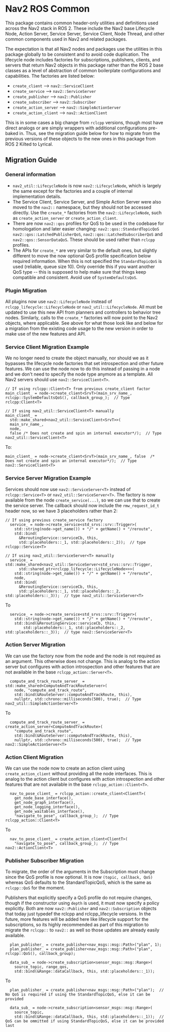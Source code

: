 # Nav2 ROS Common

This package contains common header-only utilities and definitions used across the Nav2 stack in ROS 2.
These include the Nav2 base Lifecycle Node, Action Server, Service Server, Service Client, Node Thread, and other common components used in Nav2 and related packages.

The expectation is that all Nav2 nodes and packages use the utilities in this package globally to be consistent and to avoid code duplication.
The lifecycle node includes factories for subscriptions, publishers, clients, and servers that return Nav2 objects in this package rather than the ROS 2 base classes as a level of abstraction of common boilerplate configurations and capabilities.
The factories are listed below:

- `create_client` --> `nav2::ServiceClient`
- `create_service` --> `nav2::ServiceServer`
- `create_publisher` --> `nav2::Publisher`
- `create_subscriber` --> `nav2::Subscriber`
- `create_action_server` --> `nav2::SimpleActionServer` 
- `create_action_client` --> `nav2::ActionClient`

This is in some cases a big change from `rclcpp` versions, though most have direct analogs or are simply wrappers with additional configurations pre-baked in.
Thus, see the migration guide below for how to migrate from the previous versions of these objects to the new ones in this package from ROS 2 Kilted to Lyrical.

## Migration Guide

### General information

* `nav2_util::LifecycleNode` is now `nav2::LifecycleNode`, which is largely the same except for the factories and a couple of internal implementation details.
* The Service Client, Service Server, and Simple Action Server were also moved to the `nav2::` namespace, but they should not be accessed directly. Use the `create_*` factories from the `nav2::LifecycleNode`, such as `create_action_server` or `create_action_client`.
* There are now `nav2::qos` profiles for QoS to be used in the codebase for homologation and later easier changing: `nav2::qos::StandardTopicQoS` `nav2::qos::LatchedPublisherQoS`, `nav2::qos::LatchedSubscriberQoS` and `nav2::qos::SensorDataQoS`. These should be used rather than `rclcpp` profiles.
* The APIs for `create_*` are very similar to the default ones, but slightly different to move the now optional QoS profile specification below required information. When this is not specified the `StandardTopicQoS` is used (reliable, queue size 10). Only override this if you want another QoS type -- this is supposed to help make sure that things keep compatible and consistent. Avoid use of `SystemDefaultsQoS`.

### Plugin Migration

All plugins now use `nav2::LifecycleNode` instead of `rclcpp_lifecycle::LifecycleNode` or `nav2_util::LifecycleNode`. All must be updated to use this new API from planners and controllers to behavior tree nodes. Similarly, calls to the `create_*` factories will now point to the Nav2 objects, where applicable. See above for what those look like and below for a migration from the existing code usage to the new version in order to make use of the new features and API. 

### Service Client Migration Example

We no longer need to create the object manually, nor should we as it bypasses the lifecycle node factories that set introspection and other future features. We can use the node now to do this instead of passing in a node and we don't need to specify the node type anymore as a template.
All Nav2 servers should use `nav2::ServiceClient<T>`.

```
// If using rclcpp::Client<T> from previous create_client factor
main_client_ = node->create_client<SrvT>(main_srv_name_, rclcpp::SystemDefaultsQoS(), callback_group_);  // Type rclcpp:Client<T>

// If using nav2_util::ServiceClient<T> manually
main_client_ =
  std::make_shared<nav2_util::ServiceClient<SrvT>>(
  main_srv_name_,
  node,
  false /* Does not create and spin an internal executor*/);  // Type nav2_util::ServiceClient<T>
```

To:

```
main_client_ = node->create_client<SrvT>(main_srv_name_, false  /* Does not create and spin an internal executor*/);  // Type nav2::ServiceClient<T>
```


### Service Server Migration Example

Services should now use `nav2::ServiceServer<T>` instead of `rclcpp::Service<T>` or `nav2_util::ServiceServer<T>`. The factory is now available from the node `create_service(...)`, so we can use that to create the service server.
The callback should now include the `rmw_request_id_t` header now, so we have 3 placeholders rather than 2:

```
// If using previous create_service factory
  service_ = node->create_service<std_srvs::srv::Trigger>(
    std::string(node->get_name()) + "/" + getName() + "/reroute",
    std::bind(
      &ReroutingService::serviceCb, this,
      std::placeholders::_1, std::placeholders::_2));  // type rclcpp::Service<T>

// If using nav2_util::ServiceServer<T> manually
  service_ = std::make_shared<nav2_util::ServiceServer<std_srvs::srv::Trigger,
      std::shared_ptr<rclcpp_lifecycle::LifecycleNode>>>(
    std::string(node->get_name()) + "/" + getName() + "/reroute",
    node,
    std::bind(
      &ReroutingService::serviceCb, this,
      std::placeholders::_1, std::placeholders::_2, std::placeholders::_3));  // type nav2_util::ServiceServer<T>

```

To

```
  service_ = node->create_service<std_srvs::srv::Trigger>(
    std::string(node->get_name()) + "/" + getName() + "/reroute",
    std::bind(&ReroutingService::serviceCb, this,
        std::placeholders::_1, std::placeholders::_2, std::placeholders::_3));  // type nav2::ServiceServer<T>
```

### Action Server Migration

We can use the factory now from the node and the node is not required as an argument.
This otherwise does not change.
This is analog to the action server but configures with action introspection and other features that are not available in the base `rclcpp_action::Server<T>`.


```
  compute_and_track_route_server_ = std::make_shared<ComputeAndTrackRouteServer>(
    node, "compute_and_track_route",
    std::bind(&RouteServer::computeAndTrackRoute, this),
    nullptr, std::chrono::milliseconds(500), true);  // Type nav2_util::SimpleActionServer<T>
```

To 

```
  compute_and_track_route_server_ = create_action_server<ComputeAndTrackRoute>(
    "compute_and_track_route",
    std::bind(&RouteServer::computeAndTrackRoute, this),
    nullptr, std::chrono::milliseconds(500), true);  // Type nav2::SimpleActionServer<T>
```

### Action Client Migration

We can use the node now to create an action client using `create_action_client` without providing all the node interfaces.
This is analog to the action client but configures with action introspection and other features that are not available in the base `rclcpp_action::Client<T>`.

```
  nav_to_pose_client_ = rclcpp_action::create_client<ClientT>(
    get_node_base_interface(),
    get_node_graph_interface(),
    get_node_logging_interface(),
    get_node_waitables_interface(),
    "navigate_to_pose", callback_group_);  // Type rclcpp_action::Client<T>
```

To

```
  nav_to_pose_client_ = create_action_client<ClientT>(
    "navigate_to_pose", callback_group_);  // Type nav2::ActionClient<T>
```

### Publisher Subscriber Migration

To migrate, the order of the arguments in the Subscription must change since the QoS profile is now optional. It is now `(topic, callback, QoS)` whereas QoS defaults to the StandardTopicQoS, which is the same as `rclcpp::QoS` for the moment. 

Publishers that explicitly specify a QoS profile do not require changes, though if the constructor using `depth` is used, it must now specify a policy explicitly. Both are now `nav2::Publisher` and `nav2::Subscription` objects that today just typedef the rclcpp and rclcpp_lifecycle versions. In the future, more features will be added here like lifecycle support for the subscriptions, so its highly recommended as part of this migration to migrate the `rclcpp::` to `nav2::` as well so those updates are already easily available.

```
  plan_publisher_ = create_publisher<nav_msgs::msg::Path>("plan", 1);
  plan_publisher_ = create_publisher<nav_msgs::msg::Path>("plan", rclcpp::QoS(), callback_group);

  data_sub_ = node->create_subscription<sensor_msgs::msg::Range>(
    source_topic, range_qos,
    std::bind(&Range::dataCallback, this, std::placeholders::_1));
```

To

```
  plan_publisher_ = create_publisher<nav_msgs::msg::Path>("plan");  // No QoS is required if using the StandardTopicQoS, else it can be provided

  data_sub_ = node->create_subscription<sensor_msgs::msg::Range>(
    source_topic,
    std::bind(&Range::dataCallback, this, std::placeholders::_1));  // QoS can be ommitted if using StandardTopicQoS, else it can be provided last
```
